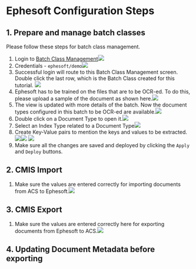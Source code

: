 # Ephesoft Configuration Steps

## 1. Prepare and manage batch classes
Please follow these steps for batch class management.
1. Login to [Batch Class Management](http://<host-name>:8080/dcma/BatchClassManagement.html)![](resources/1.png)
2. Credentials -  `ephesoft/demo`![](resources/3.png)
3. Successful login will route to this Batch Class Management screen. Double click the last row, which is the Batch Class created for this tutorial. ![](resources/4.png)
4. Ephesoft has to be trained on the files that are to be OCR-ed. To do this, please upload a sample of the document as shown here.![](resources/4a.png)
5. The view is updated with more details of the batch. Now the document types configured in this batch to be OCR-ed are available.![](resources/5.png)
6. Double click on a Document Type to open it.![](resources/7.png)
7. Select an Index Type related to a Document Type![](resources/7a.png)
8. Create Key-Value pairs to mention the keys and values to be extracted.![](resources/8.png)![](resources/9.png)
![](resources/10.png)
8. Make sure all the changes are saved and deployed by clicking the `Apply` and `Deploy` buttons.
## 2. CMIS Import
1. Make sure the values are entered correctly for importing documents from ACS to Ephesoft.![](resources/11.png)
## 3. CMIS Export
1. Make sure the values are entered correctly here for exporting documents from Ephesoft to ACS.![](resources/12.png)
## 4. Updating Document Metadata before exporting

